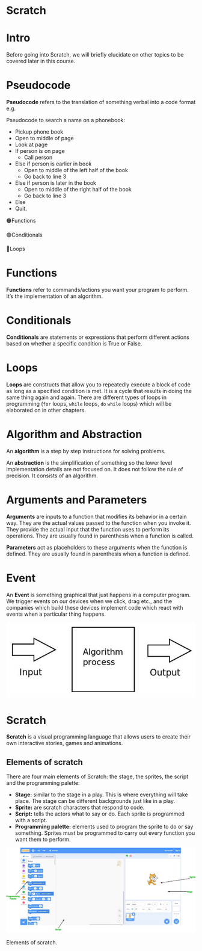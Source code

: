 # Scratch

# Intro

Before going into Scratch, we will briefly elucidate on other topics to be covered later in this course.

# Pseudocode

**Pseudocode** refers to the translation of something verbal into a code format e.g.

Pseudocode to search a name on a phonebook:

- Pickup phone book
- Open to middle of page
- Look at page
- If person is on page
    - Call person
- Else if person is earlier in book
    - Open to middle of the left half of the book
    - Go back to line 3
- Else if person is later in the book
    - Open to middle of the right half of the book
    - Go back to line 3
- Else
- Quit.

🟠Functions

🟢Conditionals

🔵Loops

# Functions

**Functions** refer to commands/actions you want your program to perform. It’s the implementation of an algorithm.

# Conditionals

**Conditionals** are statements or expressions that perform different actions based on whether a specific condition is True or False. 

# Loops

**Loops** are constructs that allow you to repeatedly execute a block of code as long as a specified condition is met. It is a cycle that results in doing the same thing again and again.  There are different types of loops in programming (`for` loops, `while` loops, `do` `while` loops) which will be elaborated on in other chapters.

# Algorithm and Abstraction

An **algorithm** is a step by step instructions for solving problems.

An **abstraction** is the simplification of something so the lower level implementation details are not focused on. It does not follow the rule of precision. It consists of an algorithm.

# Arguments and Parameters

**Arguments** are inputs to a function that modifies its behavior in a certain way. They are the actual values passed to the function when you invoke it. They provide the actual input that the function uses to perform its operations. They are usually found in parenthesis when a function is called.

**Parameters** act as placeholders to these arguments when the function is defined. They are usually found in parenthesis when a function is defined.

# Event

An **Event** is something graphical that just happens in a computer program. We trigger events on our devices when we click, drag etc., and the companies which build these devices implement code which react with events when a particular thing happens.

![Input, Alg, Output.jpeg](screenshot_IO_algorithm.jpeg)

# Scratch

**Scratch** is a visual programming language that allows users to create their own interactive stories, games and animations.

## Elements of scratch

There are four main elements of Scratch: the stage, the sprites, the script and the programming palette:

- **Stage:** similar to the stage in a play. This is where everything will take place. The stage can be different backgrounds just like in a play.
- **Sprite:** are scratch characters that respond to code.
- **Script:** tells the actors what to say or do. Each sprite is programmed with a script.
- **Programming palette:** elements used to program the sprite to do or say something. Sprites
must be programmed to carry out every function you want them to perform.

![Elements of scratch.](screenshot_elementsofscratch.jpg)

Elements of scratch.